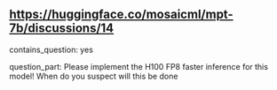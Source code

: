 ## https://huggingface.co/mosaicml/mpt-7b/discussions/14

contains_question: yes

question_part: Please implement the H100 FP8 faster inference for this model!
When do you suspect will this be done